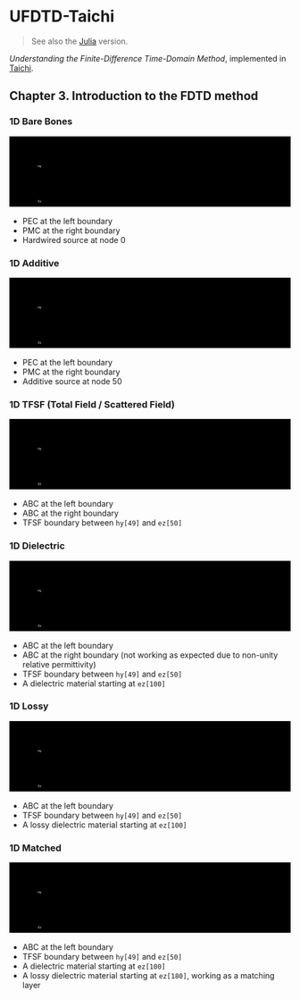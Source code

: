 # UFDTD-Taichi

> See also the [Julia](./julia/README.md) version.

*Understanding the Finite-Difference Time-Domain Method*, implemented in [Taichi](https://taichi-lang.org/).

## Chapter 3. Introduction to the FDTD method

### 1D Bare Bones

![1D Bare Bones](gif/1d_bare_bones.gif)

- PEC at the left boundary
- PMC at the right boundary
- Hardwired source at node 0

### 1D Additive

![1D Additive](gif/1d_additive.gif)

- PEC at the left boundary
- PMC at the right boundary
- Additive source at node 50

### 1D TFSF (Total Field / Scattered Field)

![1D TFSF](gif/1d_tfsf.gif)

- ABC at the left boundary
- ABC at the right boundary
- TFSF boundary between `hy[49]` and `ez[50]`

### 1D Dielectric

![1D Dielectric](gif/1d_dielectric.gif)

- ABC at the left boundary
- ABC at the right boundary (not working as expected due to non-unity relative permittivity)
- TFSF boundary between `hy[49]` and `ez[50]`
- A dielectric material starting at `ez[100]`

### 1D Lossy

![1D Lossy](gif/1d_lossy.gif)

- ABC at the left boundary
- TFSF boundary between `hy[49]` and `ez[50]`
- A lossy dielectric material starting at `ez[100]`

### 1D Matched

![1D Matched](gif/1d_matched.gif)

- ABC at the left boundary
- TFSF boundary between `hy[49]` and `ez[50]`
- A dielectric material starting at `ez[100]`
- A lossy dielectric material starting at `ez[180]`, working as a matching layer
